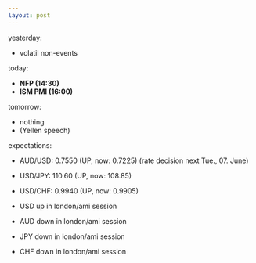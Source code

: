 ```yaml
---
layout: post
---
```


yesterday:
* volatil non-events

today:
* **NFP (14:30)**
* **ISM PMI (16:00)**

tomorrow:
* nothing
* (Yellen speech)


expectations:
* AUD/USD: 0.7550 (UP, now: 0.7225) (rate decision next Tue., 07. June)
* USD/JPY: 110.60 (UP, now: 108.85)
* USD/CHF: 0.9940 (UP, now: 0.9905)


* USD up in london/ami session
* AUD down in london/ami session
* JPY down in london/ami session
* CHF down in london/ami session
